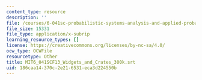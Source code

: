 ```yaml
---
content_type: resource
description: ''
file: /courses/6-041sc-probabilistic-systems-analysis-and-applied-probability-fall-2013/186caa14370c2e216531eca3d224550b_MIT6_041SCF13_Widgets_and_Crates_300k.srt
file_size: 15331
file_type: application/x-subrip
learning_resource_types: []
license: https://creativecommons.org/licenses/by-nc-sa/4.0/
ocw_type: OCWFile
resourcetype: Other
title: MIT6_041SCF13_Widgets_and_Crates_300k.srt
uid: 186caa14-370c-2e21-6531-eca3d224550b
---
```

